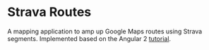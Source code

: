 # Strava Routes

A mapping application to amp up Google Maps routes using Strava segments. Implemented based on the Angular 2 [tutorial](https://angular.io/docs/js/latest/quickstart.html).
